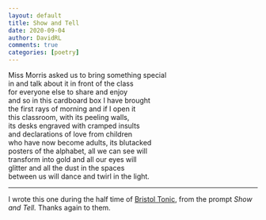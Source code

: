 ```yaml
---
layout: default
title: Show and Tell
date: 2020-09-04
author: DavidRL
comments: true
categories: [poetry]
---
```


Miss Morris asked us to bring something special  
in and talk about it in front of the class  
for everyone else to share and enjoy  
and so in this cardboard box I have brought   
the first rays of morning and if I open it  
this classroom, with its peeling walls,  
its desks engraved with cramped insults   
and declarations of love from children   
who have now become adults, its blutacked  
posters of the alphabet, all we can see will   
transform into gold and all our eyes will  
glitter and all the dust in the spaces  
between us will dance and twirl in the light.
<hr/>

I wrote this one during the half time of [Bristol Tonic](https://www.facebook.com/bristoltonic), from the prompt *Show and Tell.* Thanks again to them.
